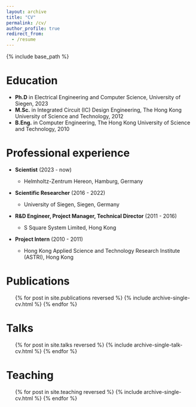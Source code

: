 ```yaml
---
layout: archive
title: "CV"
permalink: /cv/
author_profile: true
redirect_from:
  - /resume
---
```


{% include base_path %}

Education
======
* **Ph.D** in Electrical Engineering and Computer Science, University of Siegen, 2023
* **M.Sc.** in Integrated Circuit (IC) Design Engineering, The Hong Kong University of Science and Technology, 2012
* **B.Eng.** in Computer Engineering, The Hong Kong University of Science and Technology, 2010

Professional experience
======
* **Scientist** (2023 - now)
  * Helmholtz-Zentrum Hereon, Hamburg, Germany

* **Scientific Researcher** (2016 - 2022)
  * University of Siegen, Siegen, Germany

* **R&D Engineer, Project Manager, Technical Director** (2011 - 2016)
  * S Square System Limited, Hong Kong

* **Project Intern** (2010 - 2011)
  * Hong Kong Applied Science and Technology Research Institute (ASTRI), Hong Kong
  
<!-- Skills
======
* Skill 1
* Skill 2
  * Sub-skill 2.1
  * Sub-skill 2.2
  * Sub-skill 2.3
* Skill 3 -->

Publications
======
  <ul>{% for post in site.publications reversed %}
    {% include archive-single-cv.html %}
  {% endfor %}</ul>
  
Talks
======
  <ul>{% for post in site.talks reversed %}
    {% include archive-single-talk-cv.html  %}
  {% endfor %}</ul>
  
Teaching
======
  <ul>{% for post in site.teaching reversed %}
    {% include archive-single-cv.html %}
  {% endfor %}</ul>
  
